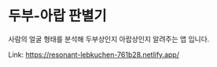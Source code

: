 # 두부-아랍 판별기
사람의 얼굴 형태를 분석해 두부상인지 아랍상인지 알려주는 앱 입니다.

Link: 
https://resonant-lebkuchen-761b28.netlify.app/
